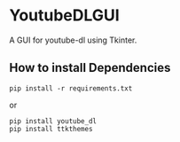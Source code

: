 # YoutubeDLGUI
A GUI for youtube-dl using Tkinter.

## How to install Dependencies
    pip install -r requirements.txt
or
    
    pip install youtube_dl
    pip install ttkthemes
